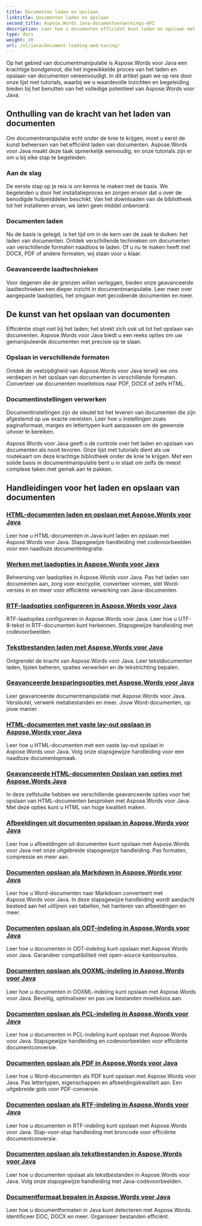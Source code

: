 ```yaml
---
title: Documenten laden en opslaan
linktitle: Documenten laden en opslaan
second_title: Aspose.Words Java-documentverwerkings-API
description: Leer hoe u documenten efficiënt kunt laden en opslaan met Aspose.Words voor Java in onze uitgebreide lijst met tutorials. Beheers documentmanipulatie met gemak.
type: docs
weight: 20
url: /nl/java/document-loading-and-saving/
---
```



Op het gebied van documentmanipulatie is Aspose.Words voor Java een krachtige bondgenoot, die het ingewikkelde proces van het laden en opslaan van documenten vereenvoudigt. In dit artikel gaan we op reis door onze lijst met tutorials, waarbij we u waardevolle inzichten en begeleiding bieden bij het benutten van het volledige potentieel van Aspose.Words voor Java.

## Onthulling van de kracht van het laden van documenten

Om documentmanipulatie echt onder de knie te krijgen, moet u eerst de kunst beheersen van het efficiënt laden van documenten. Aspose.Words voor Java maakt deze taak opmerkelijk eenvoudig, en onze tutorials zijn er om u bij elke stap te begeleiden.

### Aan de slag

De eerste stap op je reis is om kennis te maken met de basis. We begeleiden u door het installatieproces en zorgen ervoor dat u over de benodigde hulpmiddelen beschikt. Van het downloaden van de bibliotheek tot het installeren ervan, we laten geen middel onberoerd.

### Documenten laden

Nu de basis is gelegd, is het tijd om in de kern van de zaak te duiken: het laden van documenten. Ontdek verschillende technieken om documenten van verschillende formaten naadloos te laden. Of u nu te maken heeft met DOCX, PDF of andere formaten, wij staan voor u klaar.

### Geavanceerde laadtechnieken

Voor degenen die de grenzen willen verleggen, bieden onze geavanceerde laadtechnieken een dieper inzicht in documentmanipulatie. Leer meer over aangepaste laadopties, het omgaan met gecodeerde documenten en meer.

## De kunst van het opslaan van documenten

Efficiëntie stopt niet bij het laden; het strekt zich ook uit tot het opslaan van documenten. Aspose.Words voor Java biedt u een reeks opties om uw gemanipuleerde documenten met precisie op te slaan.

### Opslaan in verschillende formaten

Ontdek de veelzijdigheid van Aspose.Words voor Java terwijl we ons verdiepen in het opslaan van documenten in verschillende formaten. Converteer uw documenten moeiteloos naar PDF, DOCX of zelfs HTML.

### Documentinstellingen verwerken

Documentinstellingen zijn de sleutel tot het leveren van documenten die zijn afgestemd op uw exacte vereisten. Leer hoe u instellingen zoals paginaformaat, marges en lettertypen kunt aanpassen om de gewenste uitvoer te bereiken.

Aspose.Words voor Java geeft u de controle over het laden en opslaan van documenten als nooit tevoren. Onze lijst met tutorials dient als uw routekaart om deze krachtige bibliotheek onder de knie te krijgen. Met een solide basis in documentmanipulatie bent u in staat om zelfs de meest complexe taken met gemak aan te pakken.

## Handleidingen voor het laden en opslaan van documenten
### [HTML-documenten laden en opslaan met Aspose.Words voor Java](./loading-and-saving-html-documents/)
Leer hoe u HTML-documenten in Java kunt laden en opslaan met Aspose.Words voor Java. Stapsgewijze handleiding met codevoorbeelden voor een naadloze documentintegratie.
### [Werken met laadopties in Aspose.Words voor Java](./using-load-options/)
Beheersing van laadopties in Aspose.Words voor Java. Pas het laden van documenten aan, zorg voor encryptie, converteer vormen, stel Word-versies in en meer voor efficiënte verwerking van Java-documenten.
### [RTF-laadopties configureren in Aspose.Words voor Java](./configuring-rtf-load-options/)
RTF-laadopties configureren in Aspose.Words voor Java. Leer hoe u UTF-8-tekst in RTF-documenten kunt herkennen. Stapsgewijze handleiding met codevoorbeelden.
### [Tekstbestanden laden met Aspose.Words voor Java](./loading-text-files/)
Ontgrendel de kracht van Aspose.Words voor Java. Leer tekstdocumenten laden, lijsten beheren, spaties verwerken en de tekstrichting bepalen.
### [Geavanceerde besparingsopties met Aspose.Words voor Java](./advance-saving-options/)
Leer geavanceerde documentmanipulatie met Aspose.Words voor Java. Versleutel, verwerk metabestanden en meer. Jouw Word-documenten, op jouw manier.
### [HTML-documenten met vaste lay-out opslaan in Aspose.Words voor Java](./saving-html-documents-with-fixed-layout/)
Leer hoe u HTML-documenten met een vaste lay-out opslaat in Aspose.Words voor Java. Volg onze stapsgewijze handleiding voor een naadloze documentopmaak.
### [Geavanceerde HTML-documenten Opslaan van opties met Aspose.Words Java](./advance-html-documents-saving-options/)
In deze zelfstudie hebben we verschillende geavanceerde opties voor het opslaan van HTML-documenten besproken met Aspose.Words voor Java. Met deze opties kunt u HTML van hoge kwaliteit maken.
### [Afbeeldingen uit documenten opslaan in Aspose.Words voor Java](./saving-images-from-documents/)
Leer hoe u afbeeldingen uit documenten kunt opslaan met Aspose.Words voor Java met onze uitgebreide stapsgewijze handleiding. Pas formaten, compressie en meer aan.
### [Documenten opslaan als Markdown in Aspose.Words voor Java](./saving-documents-as-markdown/)
Leer hoe u Word-documenten naar Markdown converteert met Aspose.Words voor Java. In deze stapsgewijze handleiding wordt aandacht besteed aan het uitlijnen van tabellen, het hanteren van afbeeldingen en meer.
### [Documenten opslaan als ODT-indeling in Aspose.Words voor Java](./saving-documents-as-odt-format/)
Leer hoe u documenten in ODT-indeling kunt opslaan met Aspose.Words voor Java. Garandeer compatibiliteit met open-source kantoorsuites. 
### [Documenten opslaan als OOXML-indeling in Aspose.Words voor Java](./saving-documents-as-ooxml-format/)
Leer hoe u documenten in OOXML-indeling kunt opslaan met Aspose.Words voor Java. Beveilig, optimaliseer en pas uw bestanden moeiteloos aan. 
### [Documenten opslaan als PCL-indeling in Aspose.Words voor Java](./saving-documents-as-pcl-format/)
Leer hoe u documenten in PCL-indeling kunt opslaan met Aspose.Words voor Java. Stapsgewijze handleiding en codevoorbeelden voor efficiënte documentconversie.
### [Documenten opslaan als PDF in Aspose.Words voor Java](./saving-documents-as-pdf/)
Leer hoe u Word-documenten als PDF kunt opslaan met Aspose.Words voor Java. Pas lettertypen, eigenschappen en afbeeldingskwaliteit aan. Een uitgebreide gids voor PDF-conversie.
### [Documenten opslaan als RTF-indeling in Aspose.Words voor Java](./saving-documents-as-rtf-format/)
Leer hoe u documenten in RTF-indeling kunt opslaan met Aspose.Words voor Java. Stap-voor-stap handleiding met broncode voor efficiënte documentconversie.
### [Documenten opslaan als tekstbestanden in Aspose.Words voor Java](./saving-documents-as-text-files/)
Leer hoe u documenten opslaat als tekstbestanden in Aspose.Words voor Java. Volg onze stapsgewijze handleiding met Java-codevoorbeelden.
### [Documentformaat bepalen in Aspose.Words voor Java](./determining-document-format/)
Leer hoe u documentformaten in Java kunt detecteren met Aspose.Words. Identificeer DOC, DOCX en meer. Organiseer bestanden efficiënt.